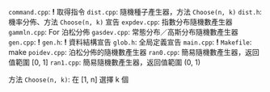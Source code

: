 `command.cpp`: **!** 取得指令
`dist.cpp`: 隨機種子產生器，方法 `Choose(n, k)`
`dist.h`: 機率分佈、方法 `Choose(n, k)` 宣告
`expdev.cpp`: 指數分布隨機數產生器
`gammln.cpp`: For 泊松分佈
`gasdev.cpp`: 常態分布／高斯分布隨機數產生器
`gen.cpp`: **!**
`gen.h`: **!** 資料結構宣告
`glob.h`: 全局定義宣告
`main.cpp`: **!**
`Makefile`: make
`poidev.cpp`: 泊松分佈的隨機數產生器
`ran0.cpp`: 簡易隨機數產生器，返回值範圍 [0, 1]
`ran1.cpp`: 簡易隨機數產生器，返回值範圍 (0, 1)

方法 `Choose(n, k)`: 在 [1, n] 選擇 k 個